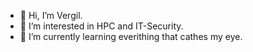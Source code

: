 - 👋 Hi, I’m Vergil.
- 👀 I’m interested in HPC and IT-Security.
- 🌱 I’m currently learning everithing that cathes my eye.

